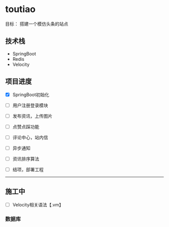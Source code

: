 

# toutiao

目标： 搭建一个模仿头条的站点

## 技术栈

- SpringBoot
- Redis
- Velocity

## 项目进度

- [x] SpringBoot初始化
- [ ] 用户注册登录模块
- [ ] 发布资讯，上传图片
- [ ] 点赞点踩功能
- [ ] 评论中心，站内信
- [ ] 异步通知
- [ ] 资讯排序算法
- [ ] 结项，部署工程

















---

## 施工中

- [ ] Velocity相关语法【.vm】

### 数据库































